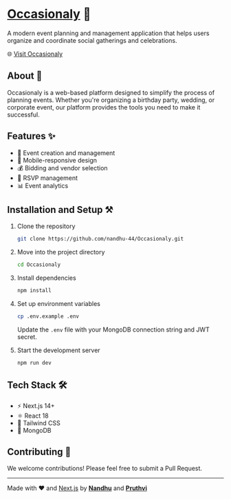 # [Occasionaly](https://occasionaly.co) 🎉

A modern event planning and management application that helps users organize and coordinate social gatherings and celebrations.

🌐 [Visit Occasionaly](https://occasionaly.co)

## About 📖

Occasionaly is a web-based platform designed to simplify the process of planning events. Whether you're organizing a birthday party, wedding, or corporate event, our platform provides the tools you need to make it successful.

## Features ✨

- 📅 Event creation and management
- 📱 Mobile-responsive design
- 💰 Bidding and vendor selection
- 📨 RSVP management
- 📊 Event analytics

## Installation  and Setup ⚒️

1. Clone the repository

    ```bash
    git clone https://github.com/nandhu-44/Occasionaly.git
    ```

2. Move into the project directory

    ```bash
    cd Occasionaly
    ```

3. Install dependencies

    ```bash
    npm install
    ```

4. Set up environment variables

    ```bash
    cp .env.example .env
    ```

    Update the `.env` file with your MongoDB connection string and JWT secret.

5. Start the development server

    ```bash
    npm run dev
    ```

## Tech Stack 🛠️

- ⚡ Next.js 14+
- ⚛️ React 18
- 🎨 Tailwind CSS
- 🍃 MongoDB

## Contributing 🤝

We welcome contributions! Please feel free to submit a Pull Request.

---

Made with ❤️ and [Next.js](https://nextjs.org/) by **[Nandhu](https://github.com/nandhu-44/ "⚡ Nandhu ⚡")** and **[Pruthvi](https://github.com/ItsTatsuya/)**
